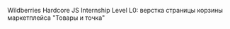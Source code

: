 Wildberries Hardcore JS Internship
Level L0: верстка страницы корзины маркетплейса "Товары и точка"

